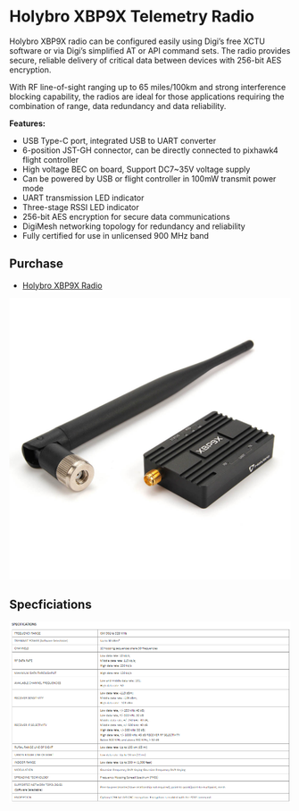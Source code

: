 # Holybro XBP9X Telemetry Radio

Holybro XBP9X radio can be configured easily using Digi’s free XCTU software or via Digi’s simplified AT or API command sets.
The radio provides secure, reliable delivery of critical data between devices with 256-bit AES encryption.

With RF line-of-sight ranging up to 65 miles/100km and strong interference blocking capability, the radios are ideal for those applications requiring the combination of range, data redundancy and data reliability.

**Features:**
- USB Type-C port, integrated USB to UART converter
- 6-position JST-GH connector, can be directly connected to pixhawk4 flight controller
- High voltage BEC on board, Support DC7~35V voltage supply
- Can be powered by USB or flight controller in 100mW transmit power mode
- UART transmission LED indicator
- Three-stage RSSI LED indicator  
- 256-bit AES encryption for secure data communications
- DigiMesh networking topology for redundancy and reliability
- Fully certified for use in unlicensed 900 MHz band

## Purchase
* [Holybro XBP9X Radio](https://shop.holybro.com/xbp9x-radio_p1268.html)

![Holybro XBP9X Radio](../../assets/hardware/telemetry/holybro-xbp9x.jpg)

## Specficiations
![Holybro XBP9X Radio](../../assets/hardware/telemetry/holybro-xbp9x-spec.png)
